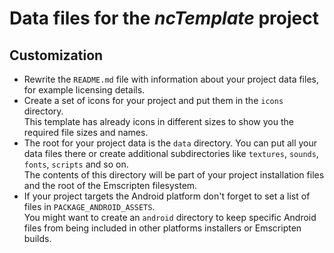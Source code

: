 # Data files for the *ncTemplate* project

## Customization

- Rewrite the `README.md` file with information about your project data files, for example licensing details.
- Create a set of icons for your project and put them in the `icons` directory.  
  This template has already icons in different sizes to show you the required file sizes and names.
- The root for your project data is the `data` directory.
  You can put all your data files there or create additional subdirectories like `textures`, `sounds`, `fonts`, `scripts` and so on.  
  The contents of this directory will be part of your project installation files and the root of the Emscripten filesystem.
- If your project targets the Android platform don't forget to set a list of files in `PACKAGE_ANDROID_ASSETS`.  
  You might want to create an `android` directory to keep specific Android files from being included in other platforms installers or Emscripten builds.
